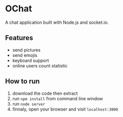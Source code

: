 OChat
===

A chat application built with Node.js and socket.io.



Features
---
* send pictures
* send emojis
* keyboard support
* online users count statistic

How to run
---
1. download the code then extract
2. run `npm install` from command line window
3. run `node server` 
4. finnaly, open your browser and visit `localhost:3000`
